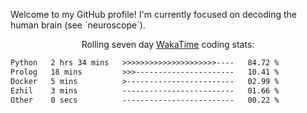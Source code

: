<p>Welcome to my GitHub profile! I'm currently focused on decoding the human brain (see `neuroscope`).</p>
  
<p align="center">Rolling seven day <a href='https://wakatime.com/'> WakaTime</a> coding stats:</p>
<!--START_SECTION:waka-->

```txt
Python   2 hrs 34 mins   >>>>>>>>>>>>>>>>>>>>>----   84.72 %
Prolog   18 mins         >>>----------------------   10.41 %
Docker   5 mins          >------------------------   02.99 %
Ezhil    3 mins          -------------------------   01.66 %
Other    0 secs          -------------------------   00.22 %
```

<!--END_SECTION:waka-->

